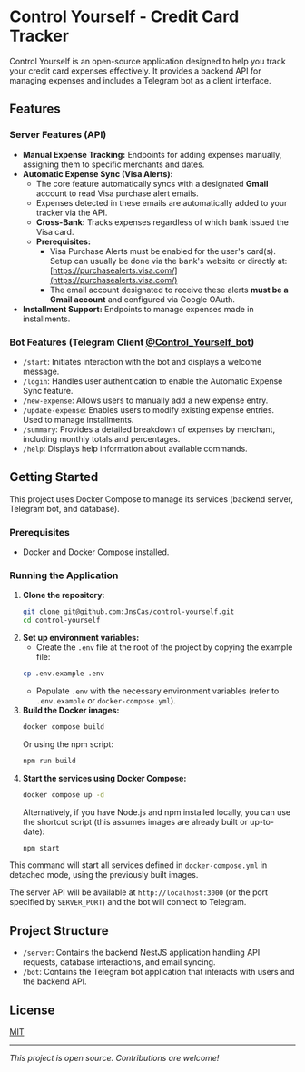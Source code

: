 # Control Yourself - Credit Card Tracker

Control Yourself is an open-source application designed to help you track your credit card expenses effectively. It provides a backend API for managing expenses and includes a Telegram bot as a client interface.

## Features

### Server Features (API)

- **Manual Expense Tracking:** Endpoints for adding expenses manually, assigning them to specific merchants and dates.
- **Automatic Expense Sync (Visa Alerts):**
  - The core feature automatically syncs with a designated **Gmail** account to read Visa purchase alert emails.
  - Expenses detected in these emails are automatically added to your tracker via the API.
  - **Cross-Bank:** Tracks expenses regardless of which bank issued the Visa card.
  - **Prerequisites:**
    - Visa Purchase Alerts must be enabled for the user's card(s). Setup can usually be done via the bank's website or directly at: [https://purchasealerts.visa.com/](https://purchasealerts.visa.com/)
    - The email account designated to receive these alerts **must be a Gmail account** and configured via Google OAuth.
- **Installment Support:** Endpoints to manage expenses made in installments.

### Bot Features (Telegram Client [@Control_Yourself_bot](https://t.me/Control_Yourself_bot))

- `/start`: Initiates interaction with the bot and displays a welcome message.
- `/login`: Handles user authentication to enable the Automatic Expense Sync feature.
- `/new-expense`: Allows users to manually add a new expense entry.
- `/update-expense`: Enables users to modify existing expense entries. Used to manage installments.
- `/summary`: Provides a detailed breakdown of expenses by merchant, including monthly totals and percentages.
- `/help`: Displays help information about available commands.

## Getting Started

This project uses Docker Compose to manage its services (backend server, Telegram bot, and database).

### Prerequisites

- Docker and Docker Compose installed.

### Running the Application

1.  **Clone the repository:**
    ```bash
    git clone git@github.com:JnsCas/control-yourself.git
    cd control-yourself
    ```
2.  **Set up environment variables:**
    - Create the `.env` file at the root of the project by copying the example file:
    ```bash
    cp .env.example .env
    ```
    - Populate `.env` with the necessary environment variables (refer to `.env.example` or `docker-compose.yml`).
3.  **Build the Docker images:**
    ```bash
    docker compose build
    ```
    Or using the npm script:
    ```bash
    npm run build
    ```
4.  **Start the services using Docker Compose:**
    ```bash
    docker compose up -d
    ```
    Alternatively, if you have Node.js and npm installed locally, you can use the shortcut script (this assumes images are already built or up-to-date):
    ```bash
    npm start
    ```

This command will start all services defined in `docker-compose.yml` in detached mode, using the previously built images.

The server API will be available at `http://localhost:3000` (or the port specified by `SERVER_PORT`) and the bot will connect to Telegram.

## Project Structure

- `/server`: Contains the backend NestJS application handling API requests, database interactions, and email syncing.
- `/bot`: Contains the Telegram bot application that interacts with users and the backend API.

## License

[MIT](LICENSE)

---

_This project is open source. Contributions are welcome!_
